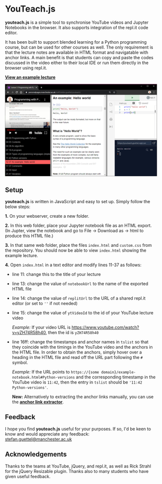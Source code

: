 # YouTeach.js

**youteach.js** is a simple tool to synchronise YouTube videos and Jupyter Notebooks in the browser. It also supports integration of the repl.it code editor.

It has been built to support blended learning for a Python programming course, but can be used for other courses as well. The only requirement is that the lecture notes are available in HTML format and navigatable with anchor links. A main benefit is that students can copy and paste the codes discussed in the video either to their local IDE or run them directly in the browser using repl.it.

[**View an example lecture**](https://personalpages.manchester.ac.uk/staff/stefan.guettel/youteach/)

![Screenshot](screenshot.png)

## Setup

**youteach.js** is written in JavaScript and easy to set up. Simply follow the below steps:

**1.** On your webserver, create a new folder.

**2.** In this web folder, place your Jupyter notebook file as an HTML export. (In Jupter, view the notebook and go to File -> Download as -> html to produce this HTML file.)

**3.** In that same web folder, place the files `index.html` and `custom.css` from the repository. You should now be able to view `index.html` showing the example lecture.

**4.** Open `index.html` in a text editor and modify lines 11-37 as follows:
   * line 11: change this to the title of your lecture
   * line 13: change the value of `notebookUrl` to the name of the exported HTML file
   * line 14: change the value of `replitUrl` to the URL of a shared repl.it editor (or set to `''` if not needed)
   * line 15: change the value of `ytVideoId` to the id of your YouTube lecture video
   
     *Example:* If your video URL is https://www.youtube.com/watch?v=yZH74R58h40, then the id is `yZH74R58h40`
     
   * line 16ff: change the timestamps and anchor names in `tslist` so that they coincide with the timings in the YouTube video and the anchors in the HTML file. In order to obtain the anchors, simply hover over a heading in the HTML file and read off the URL part following the `#` symbol.
   
     *Example:* If the URL points to `https://{some domain}/example-notebook.html#Python-versions` and the corresponding timestamp in the YouTube video is `11:42`, then the entry in `tslist` should be `'11:42 Python-versions'`.
     
     **New:** Alternatively to extracting the anchor links manually, you can use the [**anchor link extractor**](http://www.guettel.com/youteach/setup/).

## Feedback

I hope you find **youteach.js** useful for your purposes. If so, I'd be keen to know and would appreciate any feedback: stefan.guettel@manchester.ac.uk

## Acknowledgements

Thanks to the teams at YouTube, jQuery, and repl.it, as well as Rick Strahl for the jQuery Resizable plugin. Thanks also to many students who have given useful feedback.
